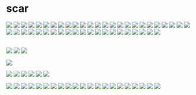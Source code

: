 # scar
![](https://i.postimg.cc/Y0nbxCPL/tumblr-4fb71705cf6d94b8db1d2a50e32aae9d-76a6e0f5-100.gif) ![](https://i.postimg.cc/Ls3kTsY4/tumblr-e479a44f723a529361d9a9b2631ed0a2-d66403f0-100.png) ![](https://i.postimg.cc/q7wnKZSz/madoka6.png) ![](https://pix.crd.co/assets/images/gallery13/6545cc06.gif?v=0c8a549a) ![](https://pix.crd.co/assets/images/gallery13/00c8036d.gif?v=0c8a549a) ![](https://pix.crd.co/assets/images/gallery13/2d8f3384.gif?v=0c8a549a) ![](https://pix.crd.co/assets/images/gallery14/f28ab42a.gif?v=0c8a549a) ![](https://pix.crd.co/assets/images/gallery14/9c30a489.gif?v=0c8a549a) ![](https://pix.crd.co/assets/images/gallery24/3d79364d.png?v=0c8a549a) ![](https://pix.crd.co/assets/images/gallery24/60964897.jpg?v=0c8a549a) ![](https://pix.crd.co/assets/images/gallery14/9bef1243.jpg?v=0c8a549a) ![](https://pix.crd.co/assets/images/gallery14/49e39cc5.png?v=0c8a549a) ![](https://pix.crd.co/assets/images/gallery14/902c3e64.png?v=0c8a549a) ![](https://pix.crd.co/assets/images/gallery13/521e7bc8.png?v=0c8a549a) ![](https://pix.crd.co/assets/images/gallery13/d7af7203.png?v=0c8a549a) ![](https://i.imgur.com/zgaRFiu.gif) ![](https://i.imgur.com/mpwvlak.png) ![](https://i.imgur.com/22Fxx4h.png) ![](https://i.imgur.com/rxe0TCe.gif) ![](https://i.imgur.com/qlc8bpN.jpg) ![](https://i.imgur.com/eGi7brH.png) ![](https://i.imgur.com/46VKmU7.gif) ![](https://autism.crd.co/assets/images/gallery05/9cc4b9ba.gif?v=69d6a439) ![](https://supplies.ju.mp/assets/images/gallery02/c8de1bda.png?v=9163b103) ![](https://supplies.ju.mp/assets/images/gallery02/e637bbec.png?v=9163b103) ![](https://supplies.ju.mp/assets/images/gallery01/a5160e2b.png?v=9163b103) ![](https://supplies.ju.mp/assets/images/gallery09/c611ce54.png?v=9163b103) ![](https://i.imgur.com/gpCKRor.gif) ![](https://images-wixmp-ed30a86b8c4ca887773594c2.wixmp.com/f/8467d703-a4ec-46f5-b912-547dcc1098e4/d81j9pv-fea765e0-a402-405c-afe0-68d656b2f8e8.gif?token=eyJ0eXAiOiJKV1QiLCJhbGciOiJIUzI1NiJ9.eyJzdWIiOiJ1cm46YXBwOjdlMGQxODg5ODIyNjQzNzNhNWYwZDQxNWVhMGQyNmUwIiwiaXNzIjoidXJuOmFwcDo3ZTBkMTg4OTgyMjY0MzczYTVmMGQ0MTVlYTBkMjZlMCIsIm9iaiI6W1t7InBhdGgiOiJcL2ZcLzg0NjdkNzAzLWE0ZWMtNDZmNS1iOTEyLTU0N2RjYzEwOThlNFwvZDgxajlwdi1mZWE3NjVlMC1hNDAyLTQwNWMtYWZlMC02OGQ2NTZiMmY4ZTguZ2lmIn1dXSwiYXVkIjpbInVybjpzZXJ2aWNlOmZpbGUuZG93bmxvYWQiXX0.37hgiKOuasH2qXa0XXhhORpVAOeYJqd3GXxMoQz1_Pg) ![](https://images-wixmp-ed30a86b8c4ca887773594c2.wixmp.com/f/0770f9ec-ed13-4241-a92d-b57b1228495c/d1w4gp9-79f4da3c-13ff-49b8-94b7-362e8b6f5884.png/v1/fill/w_99,h_56,strp/i_love_fennec_foxes_by_wishmasteralchemist_d1w4gp9-fullview.png?token=eyJ0eXAiOiJKV1QiLCJhbGciOiJIUzI1NiJ9.eyJzdWIiOiJ1cm46YXBwOjdlMGQxODg5ODIyNjQzNzNhNWYwZDQxNWVhMGQyNmUwIiwiaXNzIjoidXJuOmFwcDo3ZTBkMTg4OTgyMjY0MzczYTVmMGQ0MTVlYTBkMjZlMCIsIm9iaiI6W1t7ImhlaWdodCI6Ijw9NTYiLCJwYXRoIjoiXC9mXC8wNzcwZjllYy1lZDEzLTQyNDEtYTkyZC1iNTdiMTIyODQ5NWNcL2QxdzRncDktNzlmNGRhM2MtMTNmZi00OWI4LTk0YjctMzYyZThiNmY1ODg0LnBuZyIsIndpZHRoIjoiPD05OSJ9XV0sImF1ZCI6WyJ1cm46c2VydmljZTppbWFnZS5vcGVyYXRpb25zIl19.PEDWHMBv3UhXnjKbzvBoFd1GHmOZZbgjyxICKqi0Jto) ![](https://64.media.tumblr.com/1cb1dfc6684f6ba7803f0152b2cd1c50/tumblr_pufybm69P51xbgu08o4_100.gifv) ![](https://64.media.tumblr.com/4b6390c93f60a4522b3a119f7f921d2a/tumblr_pufybm69P51xbgu08o7_100.gifv) ![](https://64.media.tumblr.com/7ff345787c3cfa418519b6c7c58935fc/tumblr_ptoc0x7wuY1xbgu08o6_100.gifv) ![](https://images-wixmp-ed30a86b8c4ca887773594c2.wixmp.com/f/3549612f-88b0-421c-9534-b621449ab9f3/d1tvsbe-9e134696-d922-4aa2-8090-bf3f87099c79.gif?token=eyJ0eXAiOiJKV1QiLCJhbGciOiJIUzI1NiJ9.eyJzdWIiOiJ1cm46YXBwOjdlMGQxODg5ODIyNjQzNzNhNWYwZDQxNWVhMGQyNmUwIiwiaXNzIjoidXJuOmFwcDo3ZTBkMTg4OTgyMjY0MzczYTVmMGQ0MTVlYTBkMjZlMCIsIm9iaiI6W1t7InBhdGgiOiJcL2ZcLzM1NDk2MTJmLTg4YjAtNDIxYy05NTM0LWI2MjE0NDlhYjlmM1wvZDF0dnNiZS05ZTEzNDY5Ni1kOTIyLTRhYTItODA5MC1iZjNmODcwOTljNzkuZ2lmIn1dXSwiYXVkIjpbInVybjpzZXJ2aWNlOmZpbGUuZG93bmxvYWQiXX0.3wfSGWLEUf0vWgZCgYD_D8Yn0QVj-SPOSXlD7OkOWAM) ![](https://files.catbox.moe/y7co6d.png) ![](https://files.catbox.moe/1a66u5.gif) ![](https://files.catbox.moe/kazsap.gif) ![](https://64.media.tumblr.com/c8e8255266563289203e1d34088e5010/7920890ab1441ae3-2f/s100x200/dfa11dd94c0771df53997323d2da135781818766.gifv) ![](https://64.media.tumblr.com/756f417d801f0af1e083bac99436c62f/7920890ab1441ae3-dd/s100x200/bf00ebd9d6c7e187e878632d14400124bd2f62f9.gifv) ![](https://gallery.crd.co/assets/images/gallery11/500e85cb.png?v=758f1f62) ![](https://gallery.crd.co/assets/images/gallery05/13c7096c.gif?v=758f1f62) ![](https://y2k.neocities.org/stamps/tumblr_inline_pe6lvuaC0p1v11djx_1280.gif) ![](https://y2k.neocities.org/stamps/tumblr_inline_pe6m1dhbDl1v11djx_1280.png) ![](https://y2k.neocities.org/stamps2/tumblr_pqr0kiKHmP1vafdqu_540.png) ![](https://64.media.tumblr.com/c060d20f66dab97ea076f913e9944072/58c4c311af4e6d04-50/s100x200/7d7386944a2e671313c6040a4bd451492802ed63.png) ![](https://64.media.tumblr.com/fab354d5ca1f1280d77a6c414091079f/58c4c311af4e6d04-f0/s100x200/de0dbba4c997de759f9db179a00e2e7f1c210fc9.png) ![]() ![]() ![]() ![]() ![]() ![]() ![]() ![]() ![]() ![]() ![]() ![]() ![]() ![]() ![]() ![]() ![]() ![]() ![]() ![]() ![]() ![]() ![]() ![]() ![]() ![]() ![]() ![]() ![]() ![]() ![]() ![]() ![]() ![]() 

![](https://www.commentslive.com/myblinkie/create/done/02/15d3200086be9ebebf859820b768c2be.gif) ![](https://www.commentslive.com/myblinkie/create/done/02/7ec730f448482e322e66d318f6f1edde.gif) ![](https://www.commentslive.com/myblinkie/create/done/02/6dd46086ca33de008a67e6c089d0d878.gif)

![](https://www.commentslive.com/myblinkie/create/done/02/63a242c9402feff0c15833a7843304d1.gif)

![](https://files.catbox.moe/kl30uk.png) ![](https://files.catbox.moe/2sto9k.png) ![](https://files.catbox.moe/pppj79.png) ![](https://files.catbox.moe/fgnbak.png) ![](https://files.catbox.moe/j4v4hz.png) ![](https://files.catbox.moe/wt9mqx.png) ![]() ![]() ![]() ![]() ![]()

![](https://files.catbox.moe/qw6u21.png) ![](https://files.catbox.moe/xfxiqu.png) ![](https://files.catbox.moe/dbxiie.png) ![](https://files.catbox.moe/70731z.png) ![](https://files.catbox.moe/ornkd6.png) ![](https://files.catbox.moe/o0ljod.png) ![](https://files.catbox.moe/o3pplx.png) ![](https://files.catbox.moe/pfc3iw.png) ![](https://files.catbox.moe/e2y3ix.png) ![](https://files.catbox.moe/stwu8e.png) ![](https://files.catbox.moe/9iefwx.png) ![](https://files.catbox.moe/p32px9.png) ![](https://files.catbox.moe/nuqnkf.png) ![](https://files.catbox.moe/lmfox8.png) ![](https://files.catbox.moe/w6sjc9.png) ![](https://files.catbox.moe/k7ckhb.png) ![](https://files.catbox.moe/v4akwo.png) ![](https://files.catbox.moe/o3yx46.png) ![](https://files.catbox.moe/zh8qmx.png) ![](https://files.catbox.moe/ig5qxp.png) ![](https://files.catbox.moe/b3sx6x.png) 
